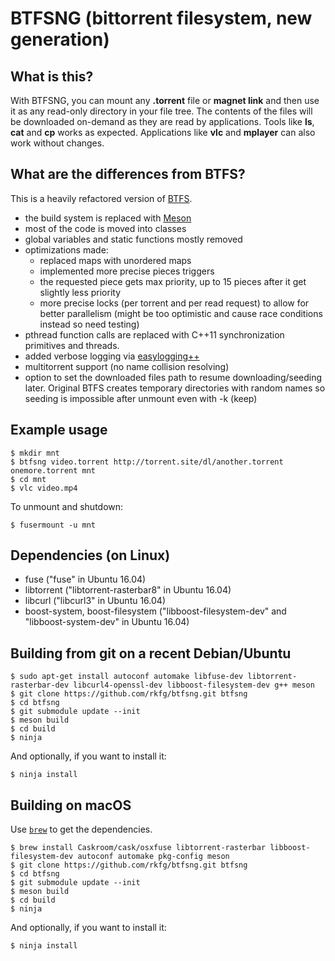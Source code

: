 # BTFSNG (bittorrent filesystem, new generation)

## What is this?

With BTFSNG, you can mount any **.torrent** file or **magnet link** and then use it as any read-only directory in your file tree. The contents of the files will be downloaded on-demand as they are read by applications. Tools like **ls**, **cat** and **cp** works as expected. Applications like **vlc** and **mplayer** can also work without changes.

## What are the differences from BTFS?

This is a heavily refactored version of [BTFS](https://github.com/johang/btfs).

- the build system is replaced with [Meson](https://mesonbuild.com/)
- most of the code is moved into classes
- global variables and static functions mostly removed
- optimizations made:
    - replaced maps with unordered maps
    - implemented more precise pieces triggers
    - the requested piece gets max priority, up to 15 pieces after it get slightly less priority
    - more precise locks (per torrent and per read request) to allow for better parallelism (might be too optimistic and cause race conditions instead so need testing)
- pthread function calls are replaced with C++11 synchronization primitives and threads.
- added verbose logging via [easylogging++](https://github.com/muflihun/easyloggingpp)
- multitorrent support (no name collision resolving)
- option to set the downloaded files path to resume downloading/seeding later. Original BTFS creates temporary directories with random names so seeding is impossible after unmount even with -k (keep)

## Example usage

    $ mkdir mnt
    $ btfsng video.torrent http://torrent.site/dl/another.torrent onemore.torrent mnt
    $ cd mnt
    $ vlc video.mp4

To unmount and shutdown:

    $ fusermount -u mnt

## Dependencies (on Linux)

* fuse ("fuse" in Ubuntu 16.04)
* libtorrent ("libtorrent-rasterbar8" in Ubuntu 16.04)
* libcurl ("libcurl3" in Ubuntu 16.04)
* boost-system, boost-filesystem ("libboost-filesystem-dev" and "libboost-system-dev" in Ubuntu 16.04)

## Building from git on a recent Debian/Ubuntu

    $ sudo apt-get install autoconf automake libfuse-dev libtorrent-rasterbar-dev libcurl4-openssl-dev libboost-filesystem-dev g++ meson
    $ git clone https://github.com/rkfg/btfsng.git btfsng
    $ cd btfsng
    $ git submodule update --init
    $ meson build
    $ cd build
    $ ninja

And optionally, if you want to install it:

    $ ninja install

## Building on macOS

Use [`brew`](https://brew.sh) to get the dependencies.

    $ brew install Caskroom/cask/osxfuse libtorrent-rasterbar libboost-filesystem-dev autoconf automake pkg-config meson
    $ git clone https://github.com/rkfg/btfsng.git btfsng
    $ cd btfsng
    $ git submodule update --init
    $ meson build
    $ cd build
    $ ninja

And optionally, if you want to install it:

    $ ninja install
